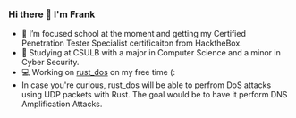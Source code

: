 ### Hi there 👋 I'm Frank

* 📆 I’m focused school at the moment and getting my Certified Penetration Tester Specialist certificaiton from HacktheBox.
* 📓 Studying at CSULB with a major in Computer Science and a minor in Cyber Security.
* 💻 Working on [rust_dos](https://github.com/raav3n/rust_dos) on my free time (:
* In case you're curious, rust_dos will be able to perfrom DoS attacks using UDP packets with Rust. The goal would be to have it perform DNS Amplification Attacks. 
